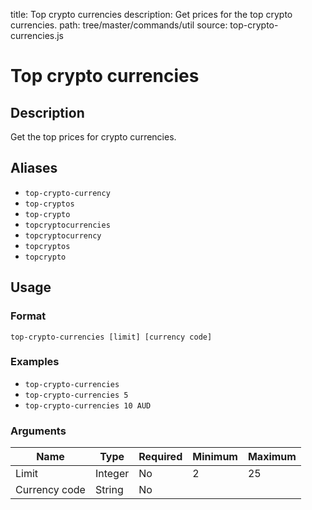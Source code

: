 title: Top crypto currencies
description: Get prices for the top crypto currencies.
path: tree/master/commands/util
source: top-crypto-currencies.js

# Top crypto currencies

## Description

Get the top prices for crypto currencies.

## Aliases

* `top-crypto-currency`
* `top-cryptos`
* `top-crypto`
* `topcryptocurrencies`
* `topcryptocurrency`
* `topcryptos`
* `topcrypto`

## Usage

### Format

`top-crypto-currencies [limit] [currency code]`

### Examples

* `top-crypto-currencies`
* `top-crypto-currencies 5`
* `top-crypto-currencies 10 AUD`

### Arguments

| Name          | Type    | Required | Minimum | Maximum |
|---------------|---------|----------|---------|---------|
| Limit         | Integer | No       | 2       | 25      |
| Currency code | String  | No       |         |         |
